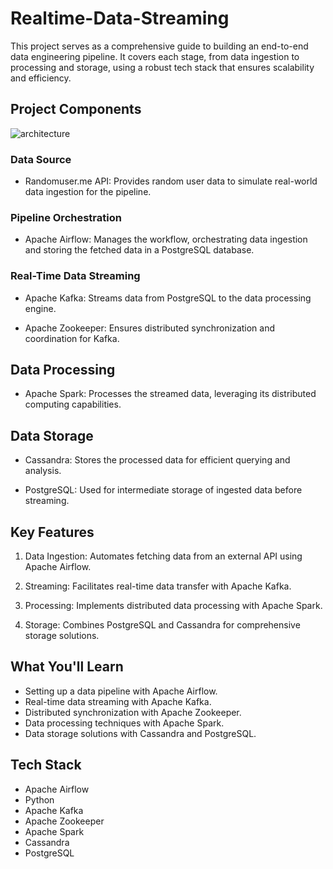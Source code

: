 # Realtime-Data-Streaming

This project serves as a comprehensive guide to building an end-to-end data engineering pipeline. It covers each stage, from data ingestion to processing and storage, using a robust tech stack that ensures scalability and efficiency.

## Project Components

![architecture](https://github.com/user-attachments/assets/c99bc435-021c-4477-bc9a-e5efae83de35)

### Data Source

- Randomuser.me API: Provides random user data to simulate real-world data ingestion for the pipeline.

### Pipeline Orchestration

- Apache Airflow: Manages the workflow, orchestrating data ingestion and storing the fetched data in a PostgreSQL database.

### Real-Time Data Streaming

- Apache Kafka: Streams data from PostgreSQL to the data processing engine.

- Apache Zookeeper: Ensures distributed synchronization and coordination for Kafka.


## Data Processing

- Apache Spark: Processes the streamed data, leveraging its distributed computing capabilities.

## Data Storage

- Cassandra: Stores the processed data for efficient querying and analysis.

- PostgreSQL: Used for intermediate storage of ingested data before streaming.

## Key Features

1. Data Ingestion: Automates fetching data from an external API using Apache Airflow.

2. Streaming: Facilitates real-time data transfer with Apache Kafka.

3. Processing: Implements distributed data processing with Apache Spark.

4. Storage: Combines PostgreSQL and Cassandra for comprehensive storage solutions.


## What You'll Learn

- Setting up a data pipeline with Apache Airflow.
- Real-time data streaming with Apache Kafka.
- Distributed synchronization with Apache Zookeeper.
- Data processing techniques with Apache Spark.
- Data storage solutions with Cassandra and PostgreSQL.

## Tech Stack

- Apache Airflow
- Python
- Apache Kafka
- Apache Zookeeper
- Apache Spark
- Cassandra
- PostgreSQL

